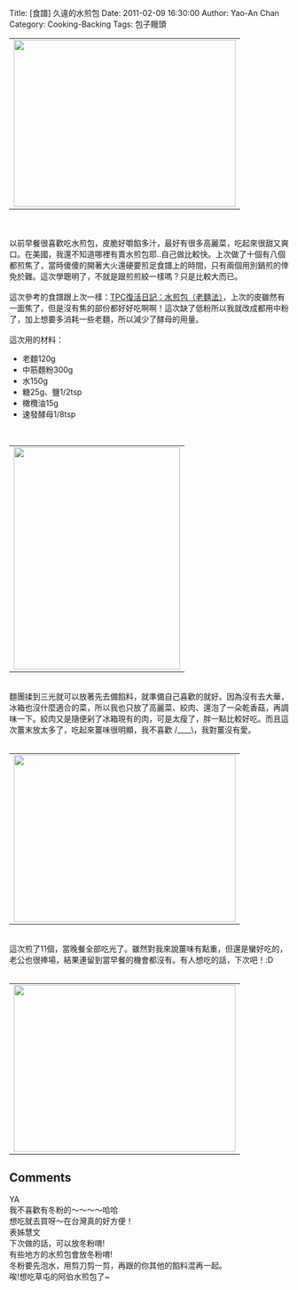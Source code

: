 Title: [食譜] 久違的水煎包
Date: 2011-02-09 16:30:00
Author: Yao-An Chan
Category: Cooking-Backing
Tags: 包子饅頭


<div class='post'>
<center><table style="width: auto;"><tbody><tr><td><a href="https://picasaweb.google.com/lh/photo/oIRd8HvwxpGd2mHUhwifeA?feat=embedwebsite"><img height="300" src="https://lh4.googleusercontent.com/_mvtDPM7iODU/TVMm0wSlTGI/AAAAAAAAJm0/O2Zz80hNiXY/s400/P1010324.jpg" width="400" /></a></td></tr></tbody></table></center><br /><br />以前早餐很喜歡吃水煎包，皮脆好嚼餡多汁，最好有很多高麗菜，吃起來很甜又爽口。在美國，我還不知道哪裡有賣水煎包耶..自己做比較快。上次做了十個有八個都煎焦了，當時傻傻的開著大火還硬要煎足食譜上的時間，只有兩個用別鍋煎的倖免於難。這次學聰明了，不就是跟煎煎絞一樣嗎？只是比較大而已。<br /><br />這次參考的食譜跟上次一樣：<a href="http://www.wretch.cc/blog/cllinbaby/7435774">TPC復活日記：水煎包（老麵法）</a>，上次的皮雖然有一面焦了，但是沒有焦的部份都好好吃啊啊！這次缺了低粉所以我就改成都用中粉了，加上想要多消耗一些老麵，所以減少了酵母的用量。<br /><br />這次用的材料：<br /><ul><li>老麵120g</li><li>中筋麵粉300g</li><li>水150g</li><li>糖25g、鹽1/2tsp</li><li>橄欖油15g</li><li>速發酵母1/8tsp</li></ul><br /><center><table style="width: auto;"><tbody><tr><td><a href="https://picasaweb.google.com/lh/photo/n_E8Tg_QCkaLVOXM35K16Q?feat=embedwebsite"><img height="400" src="https://lh5.googleusercontent.com/_mvtDPM7iODU/TVMmriCzlyI/AAAAAAAAJmo/1_1CqbnXD4Q/s400/P1010320.jpg" width="300" /></a></td></tr></tbody></table></center><br />麵團揉到三光就可以放著先去備餡料，就準備自己喜歡的就好。因為沒有去大華，冰箱也沒什麼適合的菜，所以我也只放了高麗菜、絞肉、還泡了一朵乾香菇，再調味一下。絞肉又是隨便剁了冰箱現有的肉，可是太瘦了，胖一點比較好吃。而且這次薑末放太多了，吃起來薑味很明顯，我不喜歡 /____\，我對薑沒有愛。<br /><br /><center><table style="width: auto;"><tbody><tr><td><a href="https://picasaweb.google.com/lh/photo/mnKPCVYLTOD5tgGMZzmLuw?feat=embedwebsite"><img height="300" src="https://lh3.googleusercontent.com/_mvtDPM7iODU/TVMmt0pEJWI/AAAAAAAAJms/r2BklhQRkvY/s400/P1010321.jpg" width="400" /></a></td></tr></tbody></table></center><br />這次煎了11個，當晚餐全部吃光了。雖然對我來說薑味有點重，但還是蠻好吃的，老公也很捧場，結果連留到當早餐的機會都沒有。有人想吃的話，下次吧！:D<br /><br /><center><table style="width: auto;"><tbody><tr><td><a href="https://picasaweb.google.com/lh/photo/nw5PjqYWnpUSwIBFwtWxFQ?feat=embedwebsite"><img height="300" src="https://lh4.googleusercontent.com/_mvtDPM7iODU/TVMmxWK37ZI/AAAAAAAAJmw/nD29QXmrhz8/s400/P1010323.jpg" width="400" /></a></td></tr></tbody></table></center></div>
<h2>Comments</h2>
<div class='comments'>
<div class='comment'>
<div class='author'>YA</div>
<div class='content'>
我不喜歡有冬粉的～～～～哈哈<br />想吃就去買呀～在台灣真的好方便！</div>
</div>
<div class='comment'>
<div class='author'>表姊慧文</div>
<div class='content'>
下次做的話，可以放冬粉唷!<br />有些地方的水煎包會放冬粉唷!<br />冬粉要先泡水，用剪刀剪一剪，再跟的你其他的餡料混再一起。<br />唉!想吃草屯的阿伯水煎包了~</div>
</div>
</div>
